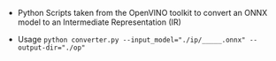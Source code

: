 - Python Scripts taken from the OpenVINO toolkit to convert an ONNX model to an Intermediate Representation (IR)

- Usage `python converter.py --input_model="./ip/_____.onnx" --output-dir="./op"`